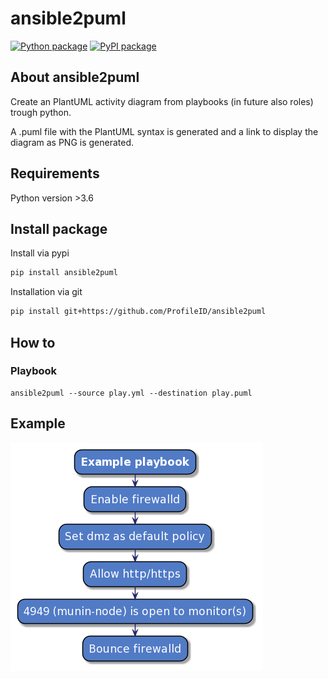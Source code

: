 # ansible2puml

[![Python package](https://github.com/ProfileID/ansible2puml/workflows/Python%20package/badge.svg)](https://github.com/ProfileID/ansible2puml/actions?query=workflow%3A%22Python+package%22)
[![PyPI package](https://img.shields.io/pypi/v/ansible2puml)](https://pypi.org/project/ansible2puml/)

## About ansible2puml
Create an PlantUML activity diagram from playbooks (in future also roles) trough python.

A .puml file with the PlantUML syntax is generated and a link to display the diagram as PNG is generated.

## Requirements
Python version >3.6

## Install package
Install via pypi
```bash
pip install ansible2puml
```

Installation via git
```bash
pip install git+https://github.com/ProfileID/ansible2puml
```

## How to
### Playbook
```
ansible2puml --source play.yml --destination play.puml 
```

## Example
![Example](./example/example-diagram.png)
